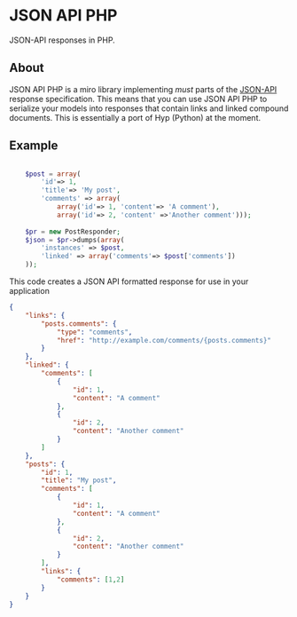 JSON API PHP
===
JSON-API responses in PHP.


About
-----
JSON API PHP is a miro library implementing _must_ parts of the
[JSON-API](http://jsonapi.org) response specification. This means that
you can use JSON API PHP to serialize your models into responses that
contain links and linked compound documents. This is essentially a
port of Hyp (Python) at the moment. 


Example
------
```php

    $post = array(
        'id'=> 1,
        'title'=> 'My post',
        'comments' => array(
            array('id'=> 1, 'content'=> 'A comment'),
            array('id'=> 2, 'content' =>'Another comment')));
    
    $pr = new PostResponder;
    $json = $pr->dumps(array(
        'instances' => $post, 
        'linked' => array('comments'=> $post['comments'])
    ));
```

This code creates a JSON API formatted response for use in your
application

```json
{
    "links": {
        "posts.comments": {
            "type": "comments",
            "href": "http://example.com/comments/{posts.comments}"
        }
    },
    "linked": {
        "comments": [
            {
                "id": 1,
                "content": "A comment"
            },
            {
                "id": 2,
                "content": "Another comment"
            }
        ]
    },
    "posts": {
        "id": 1,
        "title": "My post",
        "comments": [
            {
                "id": 1,
                "content": "A comment"
            },
            {
                "id": 2,
                "content": "Another comment"
            }
        ],
        "links": {
            "comments": [1,2]
        }
    }
}
```
